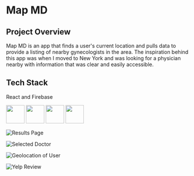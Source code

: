 # Map MD

## Project Overview

Map MD is an app that finds a user's current location and pulls data to provide a listing of nearby gynecologists in the area. The inspiration behind this app was when I moved to New York and was looking for a physician nearby with information that was clear and easily accessible.

## Tech Stack

React and Firebase

<img src="images/resultsPage.jpg" height="50">
<img src="images/result.jpg" height="50">
<img src="images/map.jpg" height="50">
<img src="images/yelp.jpg" height="50">

![Results Page](images/resultsPage.jpg)

![Selected Doctor](images/result.jpg)

![Geolocation of User](images/map.jpg)

![Yelp Review](images/yelp.jpg)

